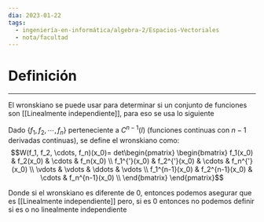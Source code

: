 ```yaml
---
dia: 2023-01-22
tags:
  - ingeniería-en-informática/algebra-2/Espacios-Vectoriales
  - nota/facultad
---
```

# Definición
---
El wronskiano se puede usar para determinar si un conjunto de funciones son [[Linealmente independiente]], para eso se usa lo siguiente

Dado $\{f_1, f_2, \cdots, f_n\}$ perteneciente a $C^{n-1}(I)$ (funciones continuas con $n-1$ derivadas continuas), se define el wronskiano como:
$$W(f_1, f_2, \cdots, f_n)(x_0)= det\begin{pmatrix}
\begin{bmatrix}
f_1(x_0)       & f_2(x_0)       & \cdots & f_n(x_0)       \\
f_1^{'}(x_0)   & f_2^{'}(x_0)   & \cdots & f_n^{'}(x_0)   \\
\vdots         & \vdots         & \ddots & \vdots         \\ 
f_1^{n-1}(x_0) & f_2^{n-1}(x_0) & \cdots & f_n^{n-1}(x_0) \\
\end{bmatrix}
\end{pmatrix}$$

Donde si el wronskiano es diferente de 0, entonces podemos asegurar que es [[Linealmente independiente]] pero, si es 0 entonces no podemos definir si es o no linealmente independiente